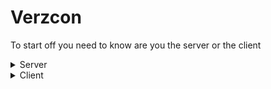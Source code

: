 # Verzcon

To start off you need to know are you the server or the client
<details>
    <summary>Server</summary>
    If you are the server then you should run<br> 

`verzcon --host` <br>
    then it will make a config file and tell you about it, you will have to edit the config file and put the data that it needs <br>
    then run the command again and the server is up and running
</details>
<details>
    <summary>Client</summary>
    If you are the client then you should run<br>

`verzcon` <br>
then it will make a config file and tell you about it, you will have to edit the config file and put the data that it needs <br>
then run the command again and you can see if you are up to date, if you you want to upgrade the do <br>
`verzcon --update` <br>
 if you ever get a error about no directory you need to make the ending directory
</details>
